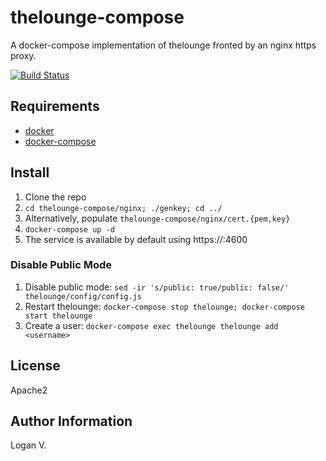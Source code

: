 # thelounge-compose

A docker-compose implementation of thelounge fronted by an nginx https proxy.

[![Build Status](https://travis-ci.org/logan2211/thelounge-compose.svg?branch=master)](https://travis-ci.org/logan2211/thelounge-compose)

## Requirements

- [docker](https://docs.docker.com/install/)
- [docker-compose](https://docs.docker.com/compose/install/)

## Install

1. Clone the repo
2. `cd thelounge-compose/nginx; ./genkey; cd ../`
3. Alternatively, populate `thelounge-compose/nginx/cert.{pem,key}`
4. `docker-compose up -d`
5. The service is available by default using https://<ip>:4600

### Disable Public Mode
1. Disable public mode: `sed -ir 's/public: true/public: false/' thelounge/config/config.js`
2. Restart thelounge: `docker-compose stop thelounge; docker-compose start thelounge`
3. Create a user: `docker-compose exec thelounge thelounge add <username>`

## License

Apache2

## Author Information

Logan V.
